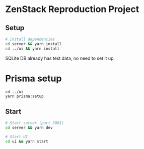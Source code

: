 # ZenStack Reproduction Project

## Setup

```bash
# Install dependencies
cd server && yarn install
cd ../ui && yarn install
```

SQLite DB already has test data, no need to set it up. 

# Prisma setup
```
cd ../ui
yarn prisma:setup
```

## Start

```bash
# Start server (port 3001)
cd server && yarn dev

# Start UI
cd ui && yarn start
```
